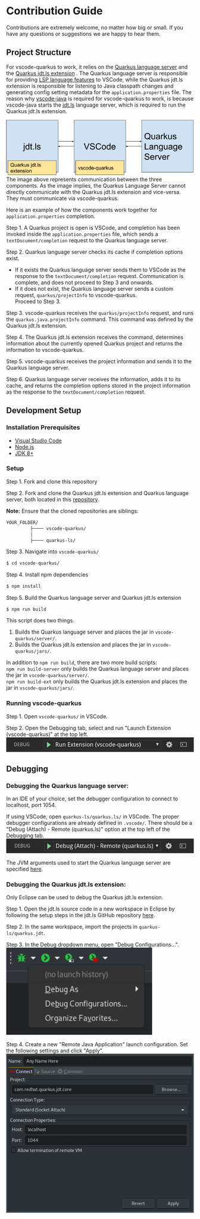# Contribution Guide

Contributions are extremely welcome, no matter how big or small.
If you have any questions or suggestions we are happy to hear them.

## Project Structure
For vscode-quarkus to work, it relies on the
[Quarkus language server](https://github.com/redhat-developer/quarkus-ls/tree/master/quarkus.ls)
and the 
[Quarkus jdt.ls extension](https://github.com/redhat-developer/quarkus-ls/tree/master/quarkus.jdt)
. The Quarkus language server is responsible for providing
[LSP language features](https://microsoft.github.io/language-server-protocol/specification)
to VSCode, while the Quarkus jdt.ls extension is responsible for listening
to Java classpath changes and generating config setting metadata for
the `application.properties` file.
The reason why 
[vscode-java](https://github.com/redhat-developer/vscode-jav) 
is required for vscode-quarkus to work, is because vscode-java
starts the [jdt.ls](https://github.com/eclipse/eclipse.jdt.ls)
language server, which is required to run the Quarkus jdt.ls extension.  

![](images/componentDiagram.png)  
The image above represents communication between the three components. 
As the image implies, the Quarkus Language Server cannot directly 
communicate with the Quarkus jdt.ls extension and vice-versa. They must 
communicate via vscode-quarkus.  

Here is an example of how the components work together for
`application.properties` completion.  

Step 1. A Quarkus project is open is VSCode, and completion has been 
invoked inside the `application.properties` file, which sends a
`textDocument/completion` request to the Quarkus language server.  

Step 2. Quarkus language server checks its cache if completion options
exist.  
* If it exists the Quarkus language server sends them to VSCode 
as the response to the `textDocument/completion` request.
Communication is complete, and does not proceed to Step 3 
and onwards.
* If it does not exist, the Quarkus language server sends a 
custom request, `quarkus/projectInfo` to vscode-quarkus.  
Proceed to Step 3.  

Step 3. vscode-quarkus receives the `quarkus/projectInfo` request,
and runs the `quarkus.java.projectInfo` command. This command was
defined by the Quarkus jdt.ls extension.  

Step 4. The Quarkus jdt.ls extension receives the command, determines
information about the currently opened Quarkus project and returns
the information to vscode-quarkus.  

Step 5. vscode-quarkus receives the project information and sends it
to the Quarkus language server.  

Step 6. Quarkus language server receives the information, adds it 
to its cache, and returns the completion options stored in the 
project information as the response to the `textDocument/completion`
request. 


## Development Setup

### Installation Prerequisites

  * [Visual Studio Code](https://code.visualstudio.com/)
  * [Node.js](https://nodejs.org/en/)
  * [JDK 8+](http://www.oracle.com/technetwork/java/javase/downloads/index.html)

### Setup
Step 1. Fork and clone this repository  

Step 2. Fork and clone the Quarkus jdt.ls extension and Quarkus language server, both located
in this [repository](https://github.com/redhat-developer/quarkus-ls).  

**Note:** Ensure that the cloned repositories are siblings:

```
YOUR_FOLDER/
         ├──── vscode-quarkus/
         │      
         ├──── quarkus-ls/
```  
Step 3. Navigate into `vscode-quarkus/`
```bash
$ cd vscode-quarkus/
```  
Step 4. Install npm dependencies
```bash
$ npm install
```  

Step 5. Build the Quarkus language server and Quarkus jdt.ls extension
```bash
$ npm run build
```
This script does two things.
1. Builds the Quarkus language server and places the jar in 
`vscode-quarkus/server/`.
2. Builds the Quarkus jdt.ls extension and places the jar in 
`vscode-quarkus/jars/`.  

In addition to `npm run build`, there are two more build scripts:  
`npm run build-server` only builds the Quarkus language server and places the jar in `vscode-quarkus/server/`.  
`npm run build-ext` only builds the Quarkus jdt.ls extension and places the jar in `vscode-quarkus/jars/`.

### Running vscode-quarkus
Step 1. Open `vscode-quarkus/` in VSCode.  

Step 2. Open the Debugging tab, select and run 
"Launch Extension (vscode-quarkus)" at the top left.
![](images/runExtension.png)

## Debugging  
### Debugging the Quarkus language server:
In an IDE of your choice, set the debugger configuration to connect
to localhost, port 1054.  

If using VSCode, open `quarkus-ls/quarkus.ls/` in VSCode. The proper
debugger configurations are already defined in `.vscode/`.
There should be a "Debug (Attach) - Remote (quarkus.ls)" option
at the top left of the Debugging tab.
![](images/runDebugger.png)  

The JVM arguments used to start the Quarkus language
server are specified
[here](https://github.com/redhat-developer/vscode-xml/blob/35c122edcce09038e853dfab112dd76813302034/src/javaServerStarter.ts#L26).

### Debugging the Quarkus jdt.ls extension:
Only Eclipse can be used to debug the Quarkus jdt.ls extension.  

Step 1. Open the jdt.ls source code in a new workspace in Eclipse by
following the setup
steps in the jdt.ls GitHub repository 
[here](https://github.com/eclipse/eclipse.jdt.ls#first-time-setup).  

Step 2. In the same workspace, import the projects in
`quarkus-ls/quarkus.jdt`.

Step 3. In the Debug dropdown menu, open "Debug Configurations...".  
![](images/debugConfigMenu.png)  

Step 4. Create a new "Remote Java Application" launch configuration.
Set the following settings and click "Apply".  
![](images/debugConfig.png)


